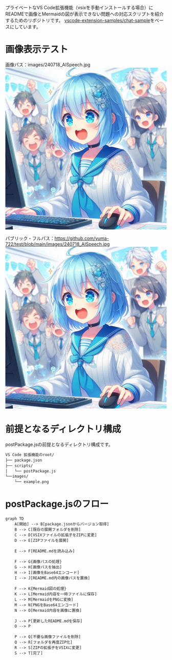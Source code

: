 プライベートなVS Code拡張機能（vsixを手動インストールする場合）にREADMEで画像とMermaidの図が表示できない問題への対応スクリプトを紹介するためのリポジトリです。
[vscode-extension-samples/chat-sample](https://github.com/microsoft/vscode-extension-samples/tree/main/chat-sample)をベースにしています。

# 画像表示テスト
画像パス：images/240718_AISpeech.jpg
![ローカル](images/240718_AISpeech.jpg)

パブリック・フルパス：https://github.com/yuma-722/test/blob/main/images/240718_AISpeech.jpg
![パブリック・フルパス](https://github.com/yuma-722/test/blob/main/images/240718_AISpeech.jpg)

# 前提となるディレクトリ構成

postPackage.jsの前提となるディレクトリ構成です。

```markdown
VS Code 拡張機能のroot/
├── package.json
├── scripts/
│   └── postPackage.js
└──images/
    └── example.png
```
# postPackage.jsのフロー

```mermaid
graph TD
    A[開始] --> B[package.jsonからバージョン取得]
    B --> C[既存の展開フォルダを削除]
    C --> D[VSIXファイルの拡張子をZIPに変更]
    D --> E[ZIPファイルを展開]
    
    E --> F[README.mdを読み込み]
    
    F --> G{画像パスの処理}
    G --> H[画像パスを抽出]
    H --> I[画像をBase64エンコード]
    I --> J[README.md内の画像パスを置換]
    
    F --> K{Mermaid図の処理}
    K --> L[Mermaid内容を一時ファイルに保存]
    L --> M[MermaidをPNGに変換]
    M --> N[PNGをBase64エンコード]
    N --> O[Mermaid内容を画像に置換]
    
    J --> P[更新したREADME.mdを保存]
    O --> P
    
    P --> Q[不要な画像ファイルを削除]
    Q --> R[フォルダを再度ZIP化]
    R --> S[ZIPの拡張子をVSIXに変更]
    S --> T[完了]
```